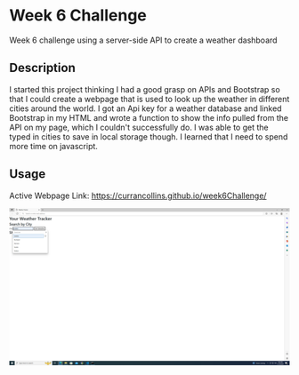 # Week 6 Challenge

Week 6 challenge using a server-side API to create a weather dashboard

## Description

I started this project thinking I had a good grasp on APIs and Bootstrap so that I could create a webpage that is used to look up the weather in different cities around the world. I got an Api key for a weather database and linked Bootstrap in my HTML and wrote a function to show the info pulled from the API on my page, which I couldn't successfully do. I was able to get the typed in cities to save in local storage though. I learned that I need to spend more time on javascript.

## Usage

Active Webpage Link:
https://currancollins.github.io/week6Challenge/

![Webpage Image](Assets/images/Screenshot.png)

